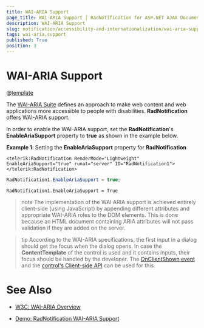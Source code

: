 ```yaml
---
title: WAI-ARIA Support
page_title: WAI-ARIA Support | RadNotification for ASP.NET AJAX Documentation
description: WAI-ARIA Support
slug: notification/accessibility-and-internationalization/wai-aria-support
tags: wai-aria,support
published: True
position: 3
---
```


# WAI-ARIA Support

@[template](/_templates/common/wai-aria-templates.md#intro "control: RadNotification")


The [WAI-ARIA Suite](https://www.w3.org/WAI/intro/aria) defines an approach to make web content and web applications more accessible to people with disabilities. **RadNotification** offers WAI-ARIA support.

In order to enable the WAI-ARIA support, set the **RadNotification**'s **EnableAriaSupport** property to **true** as shown in the example below.

**Example 1**: Setting the **EnableAriaSupport** property for **RadNotification**



````ASP.NET
<telerik:RadNotification RenderMode="Lightweight" EnableAriaSupport="true" runat="server" ID="RadNotification1"></telerik:RadNotification>
````
````C#
RadNotification1.EnableAriaSupport = true;
````
````VB
RadNotification1.EnableAriaSupport = True
````



>note The implementation of the WAI ARIA support is achieved entirely client-side (using JavaScript) by appending different attributes and appropriate WAI-ARIA roles to the DOM elements.	This is done because an HTML document containing ARIA attributes will not pass validation if they are added on the server.



>tip According to the WAI-ARIA specifications, the first input in a dialog should get the focus when the dialog opens.	In case the **ContentTemplate** of the control is used and it contains inputs, their focus should be handled by the developer. The [OnClientShown event](../client-side-programming/events/onclientshown) and the [control's Client-side API](../client-side-programming/radnotification-object) can be used for this.



# See Also

 * [W3C: WAI-ARIA Overview](https://www.w3.org/WAI/intro/aria)

 * [Demo: RadNotification WAI-ARIA Support](https://demos.telerik.com/aspnet-ajax/notification/examples/waiariasupport/defaultcs.aspx)
